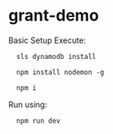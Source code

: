 # grant-demo


Basic Setup Execute:

      sls dynamodb install

      npm install nodemon -g

      npm i

Run using: 

      npm run dev
